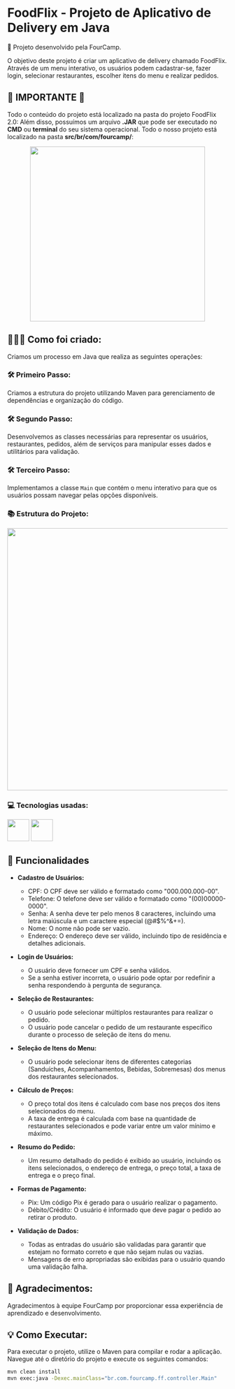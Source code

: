 # FoodFlix - Projeto de Aplicativo de Delivery em Java

📌 Projeto desenvolvido pela FourCamp.

O objetivo deste projeto é criar um aplicativo de delivery chamado FoodFlix. Através de um menu interativo, os usuários podem cadastrar-se, fazer login, selecionar restaurantes, escolher itens do menu e realizar pedidos.

## **📍 IMPORTANTE 📍**
Todo o conteúdo do projeto está localizado na pasta do projeto FoodFlix 2.0:
Além disso, possuímos um arquivo **.JAR** que pode ser executado no **CMD** ou **terminal** do seu sistema operacional. Todo o nosso projeto está localizado na pasta **src/br/com/fourcamp/**:

<div align="center">
<img src="link_da_imagem_do_projeto" height="400" />
</div>

## 📝👨‍💻 Como foi criado:
Criamos um processo em Java que realiza as seguintes operações:

### **🛠️ Primeiro Passo:**
Criamos a estrutura do projeto utilizando Maven para gerenciamento de dependências e organização do código.

### **🛠️ Segundo Passo:**
Desenvolvemos as classes necessárias para representar os usuários, restaurantes, pedidos, além de serviços para manipular esses dados e utilitários para validação.

### **🛠️ Terceiro Passo:**
Implementamos a classe `Main` que contém o menu interativo para que os usuários possam navegar pelas opções disponíveis.

### **📚 Estrutura do Projeto:**

<div align="center">
<img src="https://github.com/user-attachments/assets/45a2b7c9-6e39-4a5e-b9c5-752f0458360b" height="600" />
</div>

### 💻 Tecnologias usadas: 
<img src="https://cdn.jsdelivr.net/gh/devicons/devicon/icons/java/java-original-wordmark.svg" width="50" height="50" />    <img src="https://cdn.jsdelivr.net/gh/devicons/devicon/icons/maven/maven-original-wordmark.svg" width="50" height="50" />

## 📖 Funcionalidades

- **Cadastro de Usuários:**
  - CPF: O CPF deve ser válido e formatado como "000.000.000-00".
  - Telefone: O telefone deve ser válido e formatado como "(00)00000-0000".
  - Senha: A senha deve ter pelo menos 8 caracteres, incluindo uma letra maiúscula e um caractere especial (@#$%^&+=).
  - Nome: O nome não pode ser vazio.
  - Endereço: O endereço deve ser válido, incluindo tipo de residência e detalhes adicionais.

- **Login de Usuários:**
  - O usuário deve fornecer um CPF e senha válidos.
  - Se a senha estiver incorreta, o usuário pode optar por redefinir a senha respondendo à pergunta de segurança.

- **Seleção de Restaurantes:**
  - O usuário pode selecionar múltiplos restaurantes para realizar o pedido.
  - O usuário pode cancelar o pedido de um restaurante específico durante o processo de seleção de itens do menu.

- **Seleção de Itens do Menu:**
  - O usuário pode selecionar itens de diferentes categorias (Sanduíches, Acompanhamentos, Bebidas, Sobremesas) dos menus dos restaurantes selecionados.

- **Cálculo de Preços:**
  - O preço total dos itens é calculado com base nos preços dos itens selecionados do menu.
  - A taxa de entrega é calculada com base na quantidade de restaurantes selecionados e pode variar entre um valor mínimo e máximo.

- **Resumo do Pedido:**
  - Um resumo detalhado do pedido é exibido ao usuário, incluindo os itens selecionados, o endereço de entrega, o preço total, a taxa de entrega e o preço final.

- **Formas de Pagamento:**
  - Pix: Um código Pix é gerado para o usuário realizar o pagamento.
  - Débito/Crédito: O usuário é informado que deve pagar o pedido ao retirar o produto.

- **Validação de Dados:**
  - Todas as entradas do usuário são validadas para garantir que estejam no formato correto e que não sejam nulas ou vazias.
  - Mensagens de erro apropriadas são exibidas para o usuário quando uma validação falha.

## 🤝 Agradecimentos:
Agradecimentos à equipe FourCamp por proporcionar essa experiência de aprendizado e desenvolvimento.

## 💡 Como Executar:
Para executar o projeto, utilize o Maven para compilar e rodar a aplicação. Navegue até o diretório do projeto e execute os seguintes comandos:

```bash
mvn clean install
mvn exec:java -Dexec.mainClass="br.com.fourcamp.ff.controller.Main"
